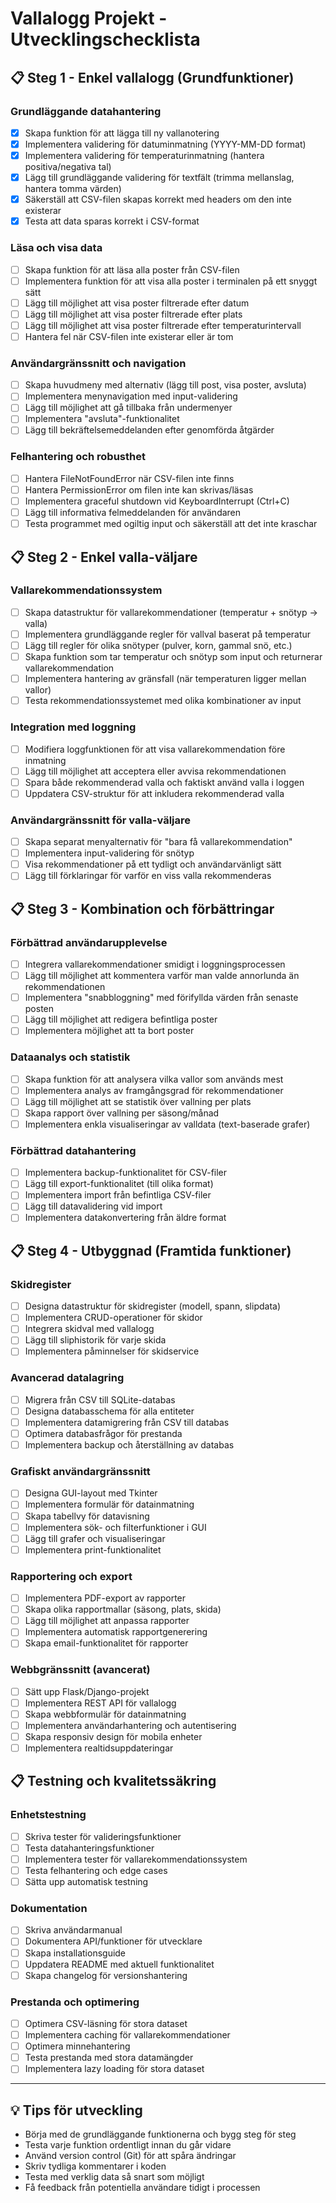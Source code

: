 # Vallalogg Projekt - Utvecklingschecklista

## 📋 Steg 1 - Enkel vallalogg (Grundfunktioner)

### Grundläggande datahantering
- [x] Skapa funktion för att lägga till ny vallanotering
- [x] Implementera validering för datuminmatning (YYYY-MM-DD format)
- [x] Implementera validering för temperaturinmatning (hantera positiva/negativa tal)
- [x] Lägg till grundläggande validering för textfält (trimma mellanslag, hantera tomma värden)
- [x] Säkerställ att CSV-filen skapas korrekt med headers om den inte existerar
- [x] Testa att data sparas korrekt i CSV-format

### Läsa och visa data
- [ ] Skapa funktion för att läsa alla poster från CSV-filen
- [ ] Implementera funktion för att visa alla poster i terminalen på ett snyggt sätt
- [ ] Lägg till möjlighet att visa poster filtrerade efter datum
- [ ] Lägg till möjlighet att visa poster filtrerade efter plats
- [ ] Lägg till möjlighet att visa poster filtrerade efter temperaturintervall
- [ ] Hantera fel när CSV-filen inte existerar eller är tom

### Användargränssnitt och navigation
- [ ] Skapa huvudmeny med alternativ (lägg till post, visa poster, avsluta)
- [ ] Implementera menynavigation med input-validering
- [ ] Lägg till möjlighet att gå tillbaka från undermenyer
- [ ] Implementera "avsluta"-funktionalitet
- [ ] Lägg till bekräftelsemeddelanden efter genomförda åtgärder

### Felhantering och robusthet
- [ ] Hantera FileNotFoundError när CSV-filen inte finns
- [ ] Hantera PermissionError om filen inte kan skrivas/läsas
- [ ] Implementera graceful shutdown vid KeyboardInterrupt (Ctrl+C)
- [ ] Lägg till informativa felmeddelanden för användaren
- [ ] Testa programmet med ogiltig input och säkerställ att det inte kraschar

## 📋 Steg 2 - Enkel valla-väljare

### Vallarekommendationssystem
- [ ] Skapa datastruktur för vallarekommendationer (temperatur + snötyp → valla)
- [ ] Implementera grundläggande regler för vallval baserat på temperatur
- [ ] Lägg till regler för olika snötyper (pulver, korn, gammal snö, etc.)
- [ ] Skapa funktion som tar temperatur och snötyp som input och returnerar vallarekommendation
- [ ] Implementera hantering av gränsfall (när temperaturen ligger mellan vallor)
- [ ] Testa rekommendationssystemet med olika kombinationer av input

### Integration med loggning
- [ ] Modifiera loggfunktionen för att visa vallarekommendation före inmatning
- [ ] Lägg till möjlighet att acceptera eller avvisa rekommendationen
- [ ] Spara både rekommenderad valla och faktiskt använd valla i loggen
- [ ] Uppdatera CSV-struktur för att inkludera rekommenderad valla

### Användargränssnitt för valla-väljare
- [ ] Skapa separat menyalternativ för "bara få vallarekommendation"
- [ ] Implementera input-validering för snötyp
- [ ] Visa rekommendationer på ett tydligt och användarvänligt sätt
- [ ] Lägg till förklaringar för varför en viss valla rekommenderas

## 📋 Steg 3 - Kombination och förbättringar

### Förbättrad användarupplevelse
- [ ] Integrera vallarekommendationer smidigt i loggningsprocessen
- [ ] Lägg till möjlighet att kommentera varför man valde annorlunda än rekommendationen
- [ ] Implementera "snabbloggning" med förifyllda värden från senaste posten
- [ ] Lägg till möjlighet att redigera befintliga poster
- [ ] Implementera möjlighet att ta bort poster

### Dataanalys och statistik
- [ ] Skapa funktion för att analysera vilka vallor som används mest
- [ ] Implementera analys av framgångsgrad för rekommendationer
- [ ] Lägg till möjlighet att se statistik över vallning per plats
- [ ] Skapa rapport över vallning per säsong/månad
- [ ] Implementera enkla visualiseringar av valldata (text-baserade grafer)

### Förbättrad datahantering
- [ ] Implementera backup-funktionalitet för CSV-filer
- [ ] Lägg till export-funktionalitet (till olika format)
- [ ] Implementera import från befintliga CSV-filer
- [ ] Lägg till datavalidering vid import
- [ ] Implementera datakonvertering från äldre format

## 📋 Steg 4 - Utbyggnad (Framtida funktioner)

### Skidregister
- [ ] Designa datastruktur för skidregister (modell, spann, slipdata)
- [ ] Implementera CRUD-operationer för skidor
- [ ] Integrera skidval med vallalogg
- [ ] Lägg till sliphistorik för varje skida
- [ ] Implementera påminnelser för skidservice

### Avancerad datalagring
- [ ] Migrera från CSV till SQLite-databas
- [ ] Designa databasschema för alla entiteter
- [ ] Implementera datamigrering från CSV till databas
- [ ] Optimera databasfrågor för prestanda
- [ ] Implementera backup och återställning av databas

### Grafiskt användargränssnitt
- [ ] Designa GUI-layout med Tkinter
- [ ] Implementera formulär för datainmatning
- [ ] Skapa tabellvy för datavisning
- [ ] Implementera sök- och filterfunktioner i GUI
- [ ] Lägg till grafer och visualiseringar
- [ ] Implementera print-funktionalitet

### Rapportering och export
- [ ] Implementera PDF-export av rapporter
- [ ] Skapa olika rapportmallar (säsong, plats, skida)
- [ ] Lägg till möjlighet att anpassa rapporter
- [ ] Implementera automatisk rapportgenerering
- [ ] Skapa email-funktionalitet för rapporter

### Webbgränssnitt (avancerat)
- [ ] Sätt upp Flask/Django-projekt
- [ ] Implementera REST API för vallalogg
- [ ] Skapa webbformulär för datainmatning
- [ ] Implementera användarhantering och autentisering
- [ ] Skapa responsiv design för mobila enheter
- [ ] Implementera realtidsuppdateringar

## 📋 Testning och kvalitetssäkring

### Enhetstestning
- [ ] Skriva tester för valideringsfunktioner
- [ ] Testa datahanteringsfunktioner
- [ ] Implementera tester för vallarekommendationssystem
- [ ] Testa felhantering och edge cases
- [ ] Sätta upp automatisk testning

### Dokumentation
- [ ] Skriva användarmanual
- [ ] Dokumentera API/funktioner för utvecklare
- [ ] Skapa installationsguide
- [ ] Uppdatera README med aktuell funktionalitet
- [ ] Skapa changelog för versionshantering

### Prestanda och optimering
- [ ] Optimera CSV-läsning för stora dataset
- [ ] Implementera caching för vallarekommendationer
- [ ] Optimera minnehantering
- [ ] Testa prestanda med stora datamängder
- [ ] Implementera lazy loading för stora dataset

---

## 💡 Tips för utveckling

- Börja med de grundläggande funktionerna och bygg steg för steg
- Testa varje funktion ordentligt innan du går vidare
- Använd version control (Git) för att spåra ändringar
- Skriv tydliga kommentarer i koden
- Testa med verklig data så snart som möjligt
- Få feedback från potentiella användare tidigt i processen